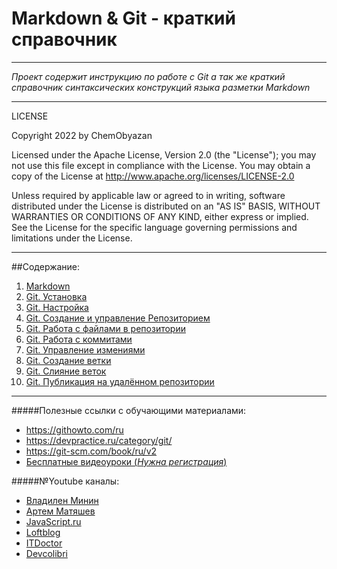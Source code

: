 # Markdown & Git - краткий справочник
---
*Проект содержит инструкцию по работе с Git а так же краткий справочник синтаксических конструкций языка разметки Markdown*

---
LICENSE

Copyright 2022 by ChemObyazan

Licensed under the Apache License, Version 2.0 (the "License");
you may not use this file except in compliance with the License.
You may obtain a copy of the License at
    <http://www.apache.org/licenses/LICENSE-2.0>

Unless required by applicable law or agreed to in writing, software
distributed under the License is distributed on an "AS IS" BASIS,
WITHOUT WARRANTIES OR CONDITIONS OF ANY KIND, either express or implied.
See the License for the specific language governing permissions and
limitations under the License.

---
##Содержание:
1. [Markdown ](./Markdown%20%D1%81%D0%BF%D1%80%D0%B0%D0%B2%D0%BE%D1%87%D0%BD%D0%B8%D0%BA.md)
2. [Git. Установка](./Git.%20%D0%A3%D1%81%D1%82%D0%B0%D0%BD%D0%BE%D0%B2%D0%BA%D0%B0.md)
3. [Git. Настройка](./Git.%20%D0%9D%D0%B0%D1%81%D1%82%D1%80%D0%BE%D0%B9%D0%BA%D0%B0.md)
4. [Git. Создание и управление Репозиторием](./Git.%20%D0%A1%D0%BE%D0%B7%D0%B4%D0%B0%D0%BD%D0%B8%D0%B5%20%D0%B8%20%D1%83%D0%BF%D1%80%D0%B0%D0%B2%D0%BB%D0%B5%D0%BD%D0%B8%D0%B5%20%D1%80%D0%B5%D0%BF%D0%BE%D0%B7%D0%B8%D1%82%D0%BE%D1%80%D0%B8%D0%B5%D0%BC.md)
5. [Git. Работа с файлами в репозитории](./Git.%20%D0%A0%D0%B0%D0%B1%D0%BE%D1%82%D0%B0%20%D1%81%20%D1%84%D0%B0%D0%B9%D0%BB%D0%B0%D0%BC%D0%B8%20%D0%B2%20%D1%80%D0%B5%D0%BF%D0%BE%D0%B7%D0%B8%D1%82%D0%BE%D1%80%D0%B8%D0%B8.md)
6. [Git. Работа с коммитами](./Git.%20%D0%A0%D0%B0%D0%B1%D0%BE%D1%82%D0%B0%20%D1%81%20%D0%BA%D0%BE%D0%BC%D0%BC%D0%B8%D1%82%D0%B0%D0%BC%D0%B8.md)
7. [Git. Управление измениями](./Git.%20%D0%A3%D0%BF%D1%80%D0%B0%D0%B2%D0%BB%D0%B5%D0%BD%D0%B8%D0%B5%20%D0%B8%D0%B7%D0%BC%D0%B5%D0%BD%D0%B8%D1%8F%D0%BC%D0%B8.md)
8. [Git. Создание ветки](./Git.%20%D0%A1%D0%BE%D0%B7%D0%B4%D0%B0%D0%BD%D0%B8%D0%B5%20%D0%B2%D0%B5%D1%82%D0%BA%D0%B8.md)
9. [Git. Слияние веток](./Git.%20%D0%A1%D0%BB%D0%B8%D1%8F%D0%BD%D0%B8%D0%B5%20%D0%B2%D0%B5%D1%82%D0%BE%D0%BA.md)
10. [Git. Публикация на удалённом репозитории](./Git.%20%D0%9F%D1%83%D0%B1%D0%BB%D0%B8%D0%BA%D0%B0%D1%86%D0%B8%D1%8F%20%D0%BD%D0%B0%20%D1%83%D0%B4%D0%B0%D0%BB%D1%91%D0%BD%D0%BD%D0%BE%D0%BC%20%D1%80%D0%B5%D0%BF%D0%BE%D0%B7%D0%B8%D1%82%D0%BE%D1%80%D0%B8%D0%B8.md)

---

#####Полезные ссылки с обучающими материалами:
- <https://githowto.com/ru>
- <https://devpractice.ru/category/git/>
- <https://git-scm.com/book/ru/v2>
- [Бесплатные видеоуроки (*Нужна регистрация*)](https://gb.ru/courses/1117)

#####№Youtube каналы:
- [Владилен Минин](https://www.youtube.com/watch?v=zZBiln_2FhM)
- [Артем Матяшев](https://www.youtube.com/watch?v=SEvR78OhGtw)
- [JavaScript.ru](https://www.youtube.com/watch?v=W4hoc24K93E&list=PLDyvV36pndZFHXjXuwA_NywNrVQO0aQqb)
- [Loftblog](https://www.youtube.com/playlist?list=PLY4rE9dstrJyTdVJpv7FibSaXB4BHPInb)
- [ITDoctor](https://www.youtube.com/watch?v=JdUzxh8miQw&list=PLuY6eeDuleIOMB2R_Kky05ZfiAx2_pbAH)
- [Devcolibri](https://www.youtube.com/watch?v=en6gms6e54Q&list=PLIU76b8Cjem5B3sufBJ_KFTpKkMEvaTQR)